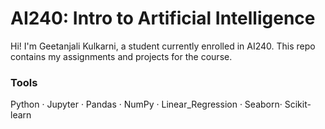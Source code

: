 # AI240: Intro to Artificial Intelligence

Hi! I'm Geetanjali Kulkarni, a student currently enrolled in AI240. This repo contains my assignments and projects for the course.

### Tools
Python · Jupyter · Pandas · NumPy · Linear_Regression · Seaborn· Scikit-learn
